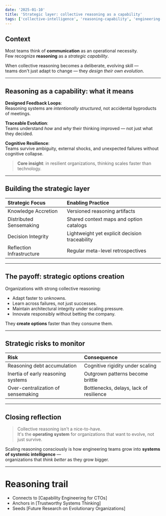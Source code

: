 ```yaml
---
date: '2025-01-10'
title: 'Strategic layer: collective reasoning as a capability'
tags: ['collective-intelligence', 'reasoning-capability', 'engineering-strategy', 'CTO-growth']
---
```


## Context

Most teams think of **communication** as an operational necessity.  
Few recognize **reasoning** as a *strategic capability*.

When collective reasoning becomes a deliberate, evolving skill —  
teams don't just adapt to change — they *design their own evolution*.

---

## Reasoning as a capability: what it means

**Designed Feedback Loops**:  
Reasoning systems are *intentionally structured*, not accidental byproducts of meetings.

**Traceable Evolution**:  
Teams understand *how* and *why* their thinking improved — not just what they decided.

**Cognitive Resilience**:  
Teams survive ambiguity, external shocks, and unexpected failures without cognitive collapse.

> **Core insight**: in resilient organizations, thinking scales faster than technology.

---

## Building the strategic layer

| Strategic Focus                  | Enabling Practice                               |
|:----------------------------------|:-----------------------------------------------|
| Knowledge Accretion               | Versioned reasoning artifacts                  |
| Distributed Sensemaking           | Shared context maps and option catalogs        |
| Decision Integrity                | Lightweight yet explicit decision traceability |
| Reflection Infrastructure         | Regular meta-level retrospectives              |

---

## The payoff: strategic options creation

Organizations with strong collective reasoning:

- Adapt faster to unknowns.
- Learn across failures, not just successes.
- Maintain architectural integrity under scaling pressure.
- Innovate responsibly without betting the company.

They **create options** faster than they consume them.

---

## Strategic risks to monitor

| Risk                               | Consequence                              |
|:-----------------------------------|:-----------------------------------------|
| Reasoning debt accumulation        | Cognitive rigidity under scaling         |
| Inertia of early reasoning systems | Outgrown patterns become brittle         |
| Over-centralization of sensemaking | Bottlenecks, delays, lack of resilience   |

---

## Closing reflection

> Collective reasoning isn't a nice-to-have.  
> It's the **operating system** for organizations that want to evolve, not just survive.

Scaling reasoning consciously is how engineering teams grow into **systems of systemic intelligence** —  
organizations that *think better* as they grow bigger.

---

# Reasoning trail

- Connects to [Capability Engineering for CTOs]
- Anchors in [Trustworthy Systems Thinking]
- Seeds [Future Research on Evolutionary Organizations]

